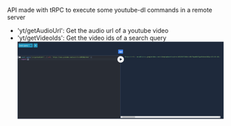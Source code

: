 API made with tRPC to execute some youtube-dl commands in a remote server

- 'yt/getAudioUrl': Get the audio url of a youtube video
- 'yt/getVideoIds': Get the video ids of a search query
![picture 1](images/78b0e5a244b98a8a71933b47f661000d5aa6957d1804b4ae1bb1556af9000ed0.png)  
